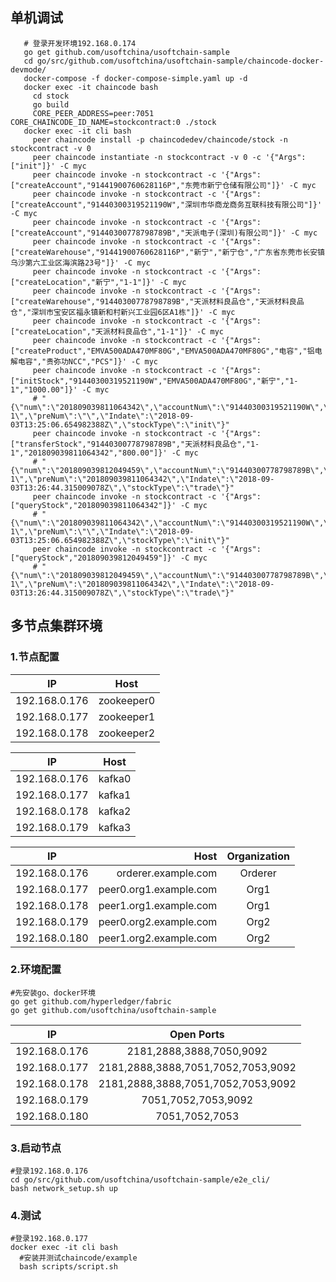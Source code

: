 ## 单机调试

```shell
   # 登录开发环境192.168.0.174
   go get github.com/usoftchina/usoftchain-sample
   cd go/src/github.com/usoftchina/usoftchain-sample/chaincode-docker-devmode/
   docker-compose -f docker-compose-simple.yaml up -d
   docker exec -it chaincode bash
     cd stock
     go build
     CORE_PEER_ADDRESS=peer:7051 CORE_CHAINCODE_ID_NAME=stockcontract:0 ./stock
   docker exec -it cli bash
     peer chaincode install -p chaincodedev/chaincode/stock -n stockcontract -v 0
     peer chaincode instantiate -n stockcontract -v 0 -c '{"Args":["init"]}' -C myc
     peer chaincode invoke -n stockcontract -c '{"Args":["createAccount","91441900760628116P","东莞市新宁仓储有限公司"]}' -C myc
     peer chaincode invoke -n stockcontract -c '{"Args":["createAccount","91440300319521190W","深圳市华商龙商务互联科技有限公司"]}' -C myc
     peer chaincode invoke -n stockcontract -c '{"Args":["createAccount","91440300778798789B","天派电子(深圳)有限公司"]}' -C myc
     peer chaincode invoke -n stockcontract -c '{"Args":["createWarehouse","91441900760628116P","新宁","新宁仓","广东省东莞市长安镇乌沙第六工业区海滨路23号"]}' -C myc
     peer chaincode invoke -n stockcontract -c '{"Args":["createLocation","新宁","1-1"]}' -C myc
     peer chaincode invoke -n stockcontract -c '{"Args":["createWarehouse","91440300778798789B","天派材料良品仓","天派材料良品仓","深圳市宝安区福永镇新和村新兴工业园6区A1栋"]}' -C myc
     peer chaincode invoke -n stockcontract -c '{"Args":["createLocation","天派材料良品仓","1-1"]}' -C myc
     peer chaincode invoke -n stockcontract -c '{"Args":["createProduct","EMVA500ADA470MF80G","EMVA500ADA470MF80G","电容","铝电解电容","贵弥功NCC","PCS"]}' -C myc
     peer chaincode invoke -n stockcontract -c '{"Args":["initStock","91440300319521190W","EMVA500ADA470MF80G","新宁","1-1","1000.00"]}' -C myc
     # "{\"num\":\"201809039811064342\",\"accountNum\":\"91440300319521190W\",\"productNum\":\"EMVA500ADA470MF80G\",\"quantity\":1000,\"warehouseName\":\"\346\226\260\345\256\201\",\"locationName\":\"1-1\",\"preNum\":\"\",\"Indate\":\"2018-09-03T13:25:06.654982388Z\",\"stockType\":\"init\"}"
     peer chaincode invoke -n stockcontract -c '{"Args":["transferStock","91440300778798789B","天派材料良品仓","1-1","201809039811064342","800.00"]}' -C myc
     # "{\"num\":\"201809039812049459\",\"accountNum\":\"91440300778798789B\",\"productNum\":\"EMVA500ADA470MF80G\",\"quantity\":800,\"warehouseName\":\"\345\244\251\346\264\276\346\235\220\346\226\231\350\211\257\345\223\201\344\273\223\",\"locationName\":\"1-1\",\"preNum\":\"201809039811064342\",\"Indate\":\"2018-09-03T13:26:44.315009078Z\",\"stockType\":\"trade\"}"
     peer chaincode invoke -n stockcontract -c '{"Args":["queryStock","201809039811064342"]}' -C myc
     # "{\"num\":\"201809039811064342\",\"accountNum\":\"91440300319521190W\",\"productNum\":\"EMVA500ADA470MF80G\",\"quantity\":200,\"warehouseName\":\"\346\226\260\345\256\201\",\"locationName\":\"1-1\",\"preNum\":\"\",\"Indate\":\"2018-09-03T13:25:06.654982388Z\",\"stockType\":\"init\"}"
     peer chaincode invoke -n stockcontract -c '{"Args":["queryStock","201809039812049459"]}' -C myc
     # "{\"num\":\"201809039812049459\",\"accountNum\":\"91440300778798789B\",\"productNum\":\"EMVA500ADA470MF80G\",\"quantity\":800,\"warehouseName\":\"\345\244\251\346\264\276\346\235\220\346\226\231\350\211\257\345\223\201\344\273\223\",\"locationName\":\"1-1\",\"preNum\":\"201809039811064342\",\"Indate\":\"2018-09-03T13:26:44.315009078Z\",\"stockType\":\"trade\"}"

```

## 多节点集群环境

### 1.节点配置

| IP        | Host   |
| --------   | :-----: |
| 192.168.0.176  | zookeeper0 |
| 192.168.0.177  | zookeeper1   |
| 192.168.0.178  | zookeeper2   |

| IP        | Host   |
| --------   | :-----: |
| 192.168.0.176  | kafka0 |
| 192.168.0.177  | kafka1   |
| 192.168.0.178  | kafka2   |
| 192.168.0.179  | kafka3   |

| IP        | Host   |  Organization  |
| --------   | -----:  | :----:  |
| 192.168.0.176  | orderer.example.com | Orderer |
| 192.168.0.177  | peer0.org1.example.com   | Org1 |
| 192.168.0.178  | peer1.org1.example.com   | Org1 |
| 192.168.0.179  | peer0.org2.example.com   | Org2 |
| 192.168.0.180  | peer1.org2.example.com   | Org2 |



### 2.环境配置
```shell
#先安装go、docker环境
go get github.com/hyperledger/fabric
go get github.com/usoftchina/usoftchain-sample
```

| IP        | Open Ports  |
| --------   | :----:  |
| 192.168.0.176  | 2181,2888,3888,7050,9092 |
| 192.168.0.177  | 2181,2888,3888,7051,7052,7053,9092 |
| 192.168.0.178  | 2181,2888,3888,7051,7052,7053,9092 |
| 192.168.0.179  | 7051,7052,7053,9092 |
| 192.168.0.180  | 7051,7052,7053 |

### 3.启动节点

```shell
#登录192.168.0.176
cd go/src/github.com/usoftchina/usoftchain-sample/e2e_cli/
bash network_setup.sh up
```

### 4.测试

```shell
#登录192.168.0.177
docker exec -it cli bash
  #安装并测试chaincode/example
  bash scripts/script.sh
```


